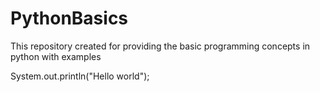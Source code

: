 # PythonBasics
This repository created for providing the basic programming concepts in python with examples

System.out.println("Hello world");